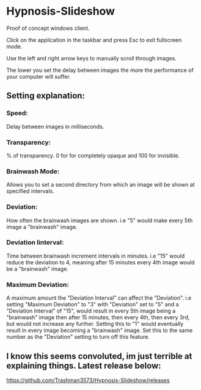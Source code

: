 # Hypnosis-Slideshow
Proof of concept windows client.

Click on the application in the taskbar and press Esc to exit fullscreen mode.

Use the left and right arrow keys to manually scroll through images.

The lower you set the delay between images the more the performance of your computer will suffer.

## Setting explanation:

### Speed:
Delay between images in milliseconds.
### Transparency:
% of transparency. 0 for for completely opaque and 100 for invisible. 
### Brainwash Mode:
Allows you to set a second directory from which an image will be shown at specified intervals.
### Deviation:
How often the brainwash images are shown. i.e "5" would make every 5th image a "brainwash" image. 
### Deviation Iinterval:
Time between brainwash increment intervals in minutes. i.e "15" would reduce the deviation to 4, meaning after 15 minutes every 4th image would be a "brainwash" image.
### Maximum Deviation:
A maximum amount the "Deviation Interval" can affect the "Deviation". i.e setting "Maximum Deviation" to "3" with "Deviation" set to "5" and a "Deviation Interval" of "15", would result in every 5th image being a "brainwash" image then after 15 minutes, then every 4th, then every 3rd, but would not increase any further. Setting this to "1" would eventually result in every image becoming a "brainwash" image. Set this to the same number as the "Deviation" setting to turn off this feature.

## I know this seems convoluted, im just terrible at explaining things. Latest release below:

https://github.com/Trashman3573/Hypnosis-Slideshow/releases
